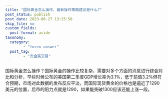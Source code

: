 ```yaml
---
title: "国际黄金怎么操作，最新操作策略建议是什么?"
post_status: publish
post_date: 2023-06-27 13:25:58
skip_file: no
custom_fields: 
  post-format: aside
taxonomy:
  category:
        - "forex-answer"
  post_tag:
        - "贵金属交易"
---
```


国际黄金怎么操作？国际黄金的操作比较复杂，需要对多个方面的消息进行综合对比和分析，早些时候公布的美国第二季度GDP增长率为3.1%，低于前值3.2%但符合预期，市场对此数据的发布反应平淡，而国际现货黄金的价格也是逼近了1290美元的位置，后市的阻力点就是1290，如果能突破1300应该还能上涨一段。
